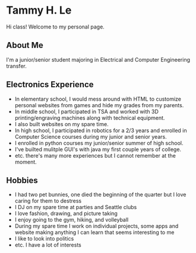 # Tammy H. Le

Hi class! Welcome to my personal page. 

## About Me 

I'm a junior/senior student majoring in Electrical and Computer Engineering transfer. 

## Electronics Experience 

- In elementary school, I would mess around with HTML to customize personal websites from games and hide my grades from my parents.
- In middle school, I participated in TSA and worked with 3D printing/engraving machines along with technical equipment.
- I also built websites on my spare time. 
- In high school, I participated in robotics for a 2/3 years and enrolled in Computer Science courses during my junior and senior years.
- I enrolled in python courses my junior/senior summer of high school.
- I've builted mulitple GUI's with java my first couple years of college.
- etc. there's many more experiences but I cannot remember at the moment.

## Hobbies

- I had two pet bunnies, one died the beginning of the quarter but I love caring for them to destress
- I DJ on my spare time at parties and Seattle clubs
- I love fashion, drawing, and picture taking
- I enjoy going to the gym, hiking, and volleyball
- During my spare time I work on individual projects, some apps and website making anything I can learn that seems interesting to me
- I like to look into politics
- etc. I have a lot of interests

